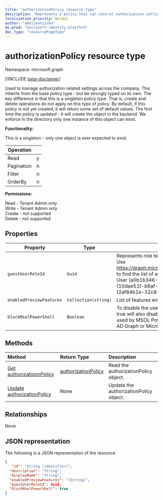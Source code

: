 ```yaml
---
title: "authorizationPolicy resource type"
description: "Represents a policy that can control authorization settings of Azure Active Directory."
localization_priority: Normal
author: "abhijeetsinha"
ms.prod: "microsoft-identity-platform"
doc_type: "resourcePageType"
---
```


# authorizationPolicy resource type

Namespace: microsoft.graph

[!INCLUDE [beta-disclaimer](../../includes/beta-disclaimer.md)]

Used to manage authorization related settings across the company. This inherits from the base policy type - but be strongly typed on its own. The key difference is that this is a singleton policy type. That is, create and delete operations do not apply on this type of policy. By default, if this policy is not yet created, it will return some set of default values. The first time the policy is updated - it will create the object in the backend. We enforce in the directory only one instance of this object can exist.

**Functionality:**

This is a singleton - only one object is ever expected to exist.

|Operation |   |
|----------| - |
|Read      | y |
|Pagination| n |
|Filter    | n |
|OrderBy   | n |

**Permissions:**

Read - Tenant Admin only  
Write - Tenant Admin only  
Create - not supported  
Delete - not supported  

## Properties  
| Property | Type | Description | Required | ReadOnly | Nullable |
|-|-|-|-|-|-|
|`guestUserRoleId`|`Guid`| Represents role templateId for the role that should be granted to guest user. Use https://graph.microsoft.com/beta/roleManagement/directory/roleDefinitions to find the list of available role templates. Only supported roles today are User (a0b1b346-4d3e-4e8b-98f8-753987be4970), Guest User (10dae51f-b6af-4016-8d66-8c2a99b929b3) and Restricted Guest User (2af84b1e-32c8-42b7-82bc-daa82404023b). | No | No | Yes |
|`enabledPreviewFeatures`|`Collection(string)`| List of features enabled for private preview on the tenant. | No | No | Yes |
|`blockMsolPowerShell`|`Boolean`| To disable the use of MSOL PowerShell set this property to true. Setting to true will also disable user-based access to the legacy service endpoint used by MSOL PowerShell. This does not affect Azure AD Connect, Azure AD Graph or Microsoft Graph. | No | No | Yes |


## Methods

| Method       | Return Type | Description |
|:-------------|:------------|:------------|
| [Get authorizationnPolicy](../api/authorizationpolicy-get.md) | [authorizationPolicy](authorizationpolicy.md) | Read the authorizationPolicy object. |
| [Update authorizationPolicy](../api/authorizationpolicy-update.md) | None | Update the authorizationPolicy object. |


## Relationships
None

## JSON representation

The following is a JSON representation of the resource.

<!-- {
  "blockType": "resource",
  "optionalProperties": [

  ],
  "@odata.type": "microsoft.graph.authorizationPolicy",
  "baseType": "",
  "keyProperty": "id"
}-->

```json
{
   "id": "String (identifier)",
  "description": "String",
  "displayName": "String",
  "enabledPreviewFeatures": "[String]",
  "guestUserRoleId": Guid,
  "blockMsolPowerShell": true 
}
```
